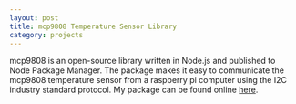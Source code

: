 ```yaml
---
layout: post
title: mcp9808 Temperature Sensor Library
category: projects
---
```


mcp9808 is an open-source library written in Node.js and published to Node Package Manager. The package makes it easy to communicate the mcp9808 temperature sensor from a raspberry pi computer using the I2C industry standard protocol. My package can be found online [here](https://www.npmjs.com/package/mcp9808 "link to package").
